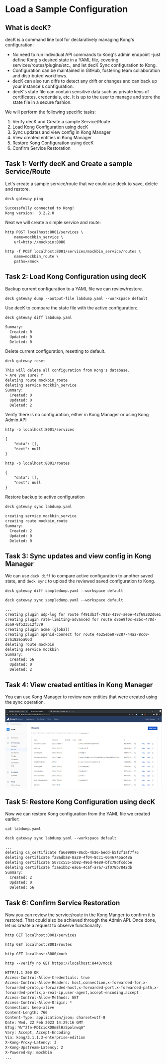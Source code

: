 # Load a Sample Configuration

 ## What is decK?

decK is a command line tool for declaratively managing Kong's configuration:

* No need to run individual API commands to Kong's admin endpoint -just define Kong's desired state in a YAML file, covering services/routes/plugins/etc., and let decK Sync configuration to Kong.
* Configuration can be maintained in GitHub, fostering team collaboration and distributed workflows.
* decK can also run diffs to detect any drift or changes and can back up your instance's configuration.
* decK's state file can contain sensitive data such as private keys of certificates, credentials, etc. It is up to the user to manage and store the state file in a secure fashion.

We will perform the following specific tasks:
1. Verify decK and Create a sample Service/Route
2. Load Kong Configuration using decK
3. Sync updates and view config in Kong Manager
4. View created entities in Kong Manager
5. Restore Kong Configuration using decK
6. Confirm Service Restoration

## Task 1: Verify decK and Create a sample Service/Route

Let's create a sample service/route that we could use deck to save, delete and restore.

```shell
deck gateway ping
```
```
Successfully connected to Kong!
Kong version:  3.2.2.0
```

Next we will create a simple service and route:

```shell
http POST localhost:8001/services \
    name=mockbin_service \
    url=http://mockbin:8080
```

```shell
http -f POST localhost:8001/services/mockbin_service/routes \
    name=mockbin_route \
    paths=/mock
```

## Task 2: Load Kong Configuration using decK

Backup current configuration to a YAML file we can review/restore.

```shell
deck gateway dump --output-file labdump.yaml --workspace default
```

Use decK to compare the state file with the active configuration:.

```shell
deck gateway diff labdump.yaml
```
```
Summary:
  Created: 0
  Updated: 0
  Deleted: 0
```

Delete current configuration, resetting to default.

```shell
deck gateway reset
```
```
This will delete all configuration from Kong's database.
> Are you sure? Y
deleting route mockbin_route
deleting service mockbin_service
Summary:
  Created: 0
  Updated: 0
  Deleted: 2
```

Verify there is no configuration, either in Kong Manager or using Kong Admin API

```shell
http -b localhost:8001/services
```
```
{
    "data": [],
    "next": null
}
```
```shell
http -b localhost:8001/routes
```
```
{
    "data": [],
    "next": null
}
```

Restore backup to active configuration

```shell
deck gateway sync labdump.yaml
```
```
creating service mockbin_service
creating route mockbin_route
Summary:
  Created: 2
  Updated: 0
  Deleted: 0
```


## Task 3: Sync updates and view config in Kong Manager

We can use `deck diff` to compare active configuration to another saved state, and `deck sync` to upload the reviewed saved configuration to Kong.
 
```shell
deck gateway diff sampledump.yaml --workspace default
```
```shell
deck gateway sync sampledump.yaml --workspace default
```

```
...
creating plugin udp-log for route f491db3f-7018-4197-ae6e-42f69202d6e1
creating plugin rate-limiting-advanced for route d86e9f0c-e2bc-470d-a5a9-8f523512f379
creating plugin acme (global)
creating plugin openid-connect for route 4625ebe0-8287-44a2-8cc0-27a182e5a06d 
deleting route mockbin
deleting service mockbin
Summary:
  Created: 56
  Updated: 0
  Deleted: 2
```

## Task 4: View created entities in Kong Manager

You can use Kong Manager to review new entities that were created using the sync operation. 

![](../graphics/ViewCreatedEntities.png)


## Task 5: Restore Kong Configuration using decK

Now we can restore Kong configuration from the YAML file we created earlier:

```shell
cat labdump.yaml
```

```shell
deck gateway sync labdump.yaml --workspace default
```
```
...
deleting ca_certificate fa6e9989-86cb-4b26-bedd-b5f2f1af7f76
deleting certificate f28adba8-8a29-4f04-8cc1-0646746ac48a
deleting certificate 507cc555-5b92-496d-9e89-bfc78dfcddbe
deleting certificate f3ae1bb2-ea6a-4caf-a7a7-2f078b7842db
Summary:
  Created: 2
  Updated: 0
  Deleted: 56
```


## Task 6: Confirm Service Restoration

Now you can review the service/route in the Kong Manger to confirm it is restored. That could also be achieved through the Admin API. Once done, let us create a request to observe functionality.

```shell
http GET localhost:8001/services
```
```shell
http GET localhost:8001/routes
```

```shell
http GET localhost:8000/mock
```
```shell
http --verify no GET https://localhost:8443/mock
```

```
HTTP/1.1 200 OK
Access-Control-Allow-Credentials: true
Access-Control-Allow-Headers: host,connection,x-forwarded-for,x-forwarded-proto,x-forwarded-host,x-forwarded-port,x-forwarded-path,x-forwarded-prefix,x-real-ip,user-agent,accept-encoding,accept
Access-Control-Allow-Methods: GET
Access-Control-Allow-Origin: *
Connection: keep-alive
Content-Length: 766
Content-Type: application/json; charset=utf-8
Date: Wed, 22 Feb 2023 14:29:16 GMT
ETag: W/"2fe-PDIcioXD8m8lHz5polnwqA"
Vary: Accept, Accept-Encoding
Via: kong/3.1.1.3-enterprise-edition
X-Kong-Proxy-Latency: 3
X-Kong-Upstream-Latency: 2
X-Powered-By: mockbin
...
```
